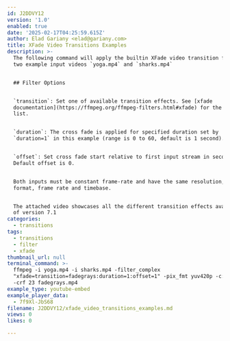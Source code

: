 ```yaml
---
id: J2DDVY12
version: '1.0'
enabled: true
date: '2025-02-17T04:25:59.615Z'
author: Elad Gariany <elad@gariany.com>
title: XFade Video Transitions Examples
description: >-
  The following command will apply the builtin XFade video transition filter to
  two example input videos `yoga.mp4` and `sharks.mp4`


  ## Filter Options


  `transition`: Set one of available transition effects. See [xfade
  documentation](https://ffmpeg.org/ffmpeg-filters.html#xfade) for the full
  list.


  `duration`: The cross fade is applied for specified duration set by
  `duration=1` in this example (range is 0 to 60, default is 1 second). 


  `offset`: Set cross fade start relative to first input stream in seconds.
  Default offset is 0.


  Both inputs must be constant frame-rate and have the same resolution, pixel
  format, frame rate and timebase.


  The attached video showcases all the different transition effects available as
  of version 7.1
categories:
  - transitions
tags:
  - transitions
  - filter
  - xfade
thumbnail_url: null
terminal_command: >-
  ffmpeg -i yoga.mp4 -i sharks.mp4 -filter_complex
  "xfade=transition=fadegrays:duration=1:offset=1" -pix_fmt yuv420p -c:v libx264
  -crf 23 fadegrays.mp4
example_type: youtube-embed
example_player_data:
  - 7f9Xl-JbS68
filename: J2DDVY12/xfade_video_transitions_examples.md
views: 0
likes: 0

---
```

